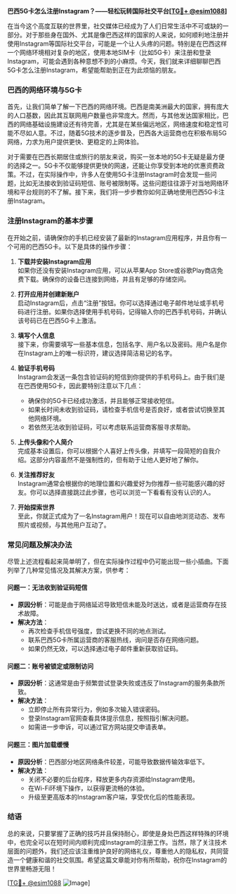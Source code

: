 **巴西5G卡怎么注册Instagram？——轻松玩转国际社交平台[[TG💪+ @esim1088](https://t.me/s/esim1088)]**

在当今这个高度互联的世界里，社交媒体已经成为了人们日常生活中不可或缺的一部分。对于那些身在国外、尤其是像巴西这样的国家的人来说，如何顺利地注册并使用Instagram等国际社交平台，可能是一个让人头疼的问题。特别是在巴西这样一个网络环境相对复杂的地区，使用本地SIM卡（比如5G卡）来注册和登录Instagram，可能会遇到各种意想不到的小麻烦。今天，我们就来详细聊聊巴西5G卡怎么注册Instagram，希望能帮助到正在为此烦恼的朋友。

### 巴西的网络环境与5G卡

首先，让我们简单了解一下巴西的网络环境。巴西是南美洲最大的国家，拥有庞大的人口基数，因此其互联网用户数量也非常庞大。然而，与其他发达国家相比，巴西的网络基础设施建设还有待完善，尤其是在某些偏远地区，网络速度和稳定性可能不尽如人意。不过，随着5G技术的逐步普及，巴西各大运营商也在积极布局5G网络，力求为用户提供更快、更稳定的上网体验。

对于需要在巴西长期居住或旅行的朋友来说，购买一张本地的5G卡无疑是最方便的选择之一。5G卡不仅能够提供更快的网速，还能让你享受到本地的优惠资费政策。不过，在实际操作中，许多人在使用5G卡注册Instagram时会发现一些问题，比如无法接收到验证码短信、账号被限制等。这些问题往往源于对当地网络环境和平台规则的不了解。接下来，我们将一步步教你如何正确地使用巴西5G卡注册Instagram。

### 注册Instagram的基本步骤

在开始之前，请确保你的手机已经安装了最新的Instagram应用程序，并且你有一个可用的巴西5G卡。以下是具体的操作步骤：

1. **下载并安装Instagram应用**  
   如果你还没有安装Instagram应用，可以从苹果App Store或谷歌Play商店免费下载。确保你的设备已连接到网络，并且有足够的存储空间。

2. **打开应用并创建新账户**  
   启动Instagram后，点击“注册”按钮。你可以选择通过电子邮件地址或手机号码进行注册。如果你选择使用手机号码，记得输入你的巴西手机号码，并确认该号码已在巴西5G卡上激活。

3. **填写个人信息**  
   接下来，你需要填写一些基本信息，包括名字、用户名以及密码。用户名是你在Instagram上的唯一标识符，建议选择简洁易记的名字。

4. **验证手机号码**  
   Instagram会发送一条包含验证码的短信到你提供的手机号码上。由于我们是在巴西使用5G卡，因此要特别注意以下几点：
   - 确保你的5G卡已经成功激活，并且能够正常接收短信。
   - 如果长时间未收到验证码，请检查手机信号是否良好，或者尝试切换至其他网络环境。
   - 若依然无法收到验证码，可以考虑联系运营商客服寻求帮助。

5. **上传头像和个人简介**  
   完成基本设置后，你可以根据个人喜好上传头像，并填写一段简短的自我介绍。这部分内容虽然不是强制性的，但有助于让他人更好地了解你。

6. **关注推荐好友**  
   Instagram通常会根据你的地理位置和兴趣爱好为你推荐一些可能感兴趣的好友。你可以选择直接跳过此步骤，也可以浏览一下看看有没有认识的人。

7. **开始探索世界**  
   至此，你就正式成为了一名Instagram用户！现在可以自由地浏览动态、发布照片或视频，与其他用户互动了。

### 常见问题及解决办法

尽管上述流程看起来简单明了，但在实际操作过程中仍可能出现一些小插曲。下面列举了几种常见情况及其解决方案，供参考：

#### 问题一：无法收到验证码短信
- **原因分析**：可能是由于网络延迟导致短信未能及时送达，或者是运营商存在技术故障。
- **解决方法**：
  - 再次检查手机信号强度，尝试更换不同的地点测试。
  - 联系巴西5G卡所属运营商的客服热线，询问是否存在网络问题。
  - 如果仍然无效，可以选择通过电子邮件重新获取验证码。

#### 问题二：账号被锁定或限制访问
- **原因分析**：这通常是由于频繁尝试登录失败或违反了Instagram的服务条款所致。
- **解决方法**：
  - 立即停止所有异常行为，例如多次输入错误密码。
  - 登录Instagram官网查看具体提示信息，按照指引解决问题。
  - 如需进一步申诉，可以通过官方网站提交申请表单。

#### 问题三：图片加载缓慢
- **原因分析**：巴西部分地区网络条件较差，可能导致数据传输效率低下。
- **解决方法**：
  - 关闭不必要的后台程序，释放更多内存资源给Instagram使用。
  - 在Wi-Fi环境下操作，以获得更流畅的体验。
  - 升级至更高版本的Instagram客户端，享受优化后的性能表现。

### 结语

总的来说，只要掌握了正确的技巧并且保持耐心，即使是身处巴西这样特殊的环境中，也完全可以在短时间内顺利完成Instagram的注册工作。当然，除了关注技术层面的问题外，我们还应该注重维护良好的网络礼仪，尊重他人的隐私权，共同营造一个健康和谐的社交氛围。希望这篇文章能对你有所帮助，祝你在Instagram的世界里畅游无阻！

[[TG💪+ @esim1088](https://t.me/s/esim1088) ![Image](https://i.postimg.cc/4NQfJmqS/Snipaste-2025-05-13-00-14-12.png)]